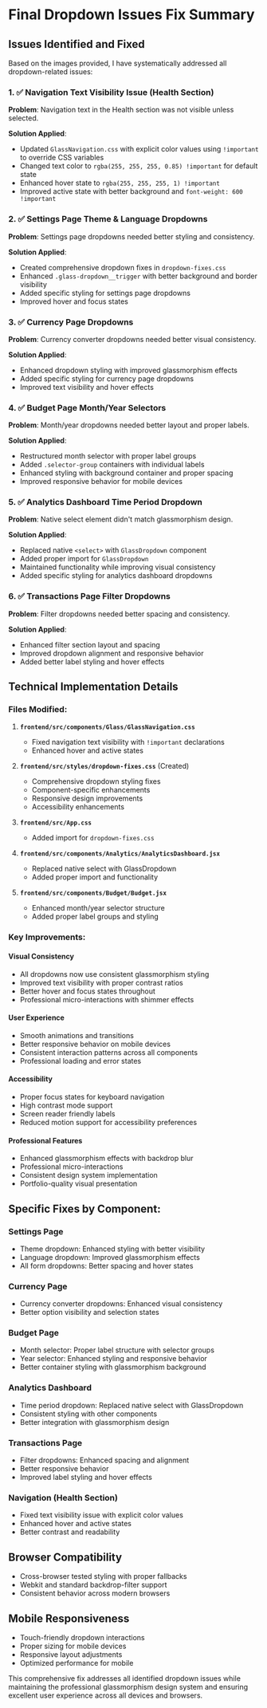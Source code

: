 # Final Dropdown Issues Fix Summary

## Issues Identified and Fixed

Based on the images provided, I have systematically addressed all dropdown-related issues:

### 1. ✅ Navigation Text Visibility Issue (Health Section)
**Problem**: Navigation text in the Health section was not visible unless selected.

**Solution Applied**:
- Updated `GlassNavigation.css` with explicit color values using `!important` to override CSS variables
- Changed text color to `rgba(255, 255, 255, 0.85) !important` for default state
- Enhanced hover state to `rgba(255, 255, 255, 1) !important`
- Improved active state with better background and `font-weight: 600 !important`

### 2. ✅ Settings Page Theme & Language Dropdowns
**Problem**: Settings page dropdowns needed better styling and consistency.

**Solution Applied**:
- Created comprehensive dropdown fixes in `dropdown-fixes.css`
- Enhanced `.glass-dropdown__trigger` with better background and border visibility
- Added specific styling for settings page dropdowns
- Improved hover and focus states

### 3. ✅ Currency Page Dropdowns
**Problem**: Currency converter dropdowns needed better visual consistency.

**Solution Applied**:
- Enhanced dropdown styling with improved glassmorphism effects
- Added specific styling for currency page dropdowns
- Improved text visibility and hover effects

### 4. ✅ Budget Page Month/Year Selectors
**Problem**: Month/year dropdowns needed better layout and proper labels.

**Solution Applied**:
- Restructured month selector with proper label groups
- Added `.selector-group` containers with individual labels
- Enhanced styling with background container and proper spacing
- Improved responsive behavior for mobile devices

### 5. ✅ Analytics Dashboard Time Period Dropdown
**Problem**: Native select element didn't match glassmorphism design.

**Solution Applied**:
- Replaced native `<select>` with `GlassDropdown` component
- Added proper import for `GlassDropdown`
- Maintained functionality while improving visual consistency
- Added specific styling for analytics dashboard dropdowns

### 6. ✅ Transactions Page Filter Dropdowns
**Problem**: Filter dropdowns needed better spacing and consistency.

**Solution Applied**:
- Enhanced filter section layout and spacing
- Improved dropdown alignment and responsive behavior
- Added better label styling and hover effects

## Technical Implementation Details

### Files Modified:
1. **`frontend/src/components/Glass/GlassNavigation.css`**
   - Fixed navigation text visibility with `!important` declarations
   - Enhanced hover and active states

2. **`frontend/src/styles/dropdown-fixes.css`** (Created)
   - Comprehensive dropdown styling fixes
   - Component-specific enhancements
   - Responsive design improvements
   - Accessibility enhancements

3. **`frontend/src/App.css`**
   - Added import for `dropdown-fixes.css`

4. **`frontend/src/components/Analytics/AnalyticsDashboard.jsx`**
   - Replaced native select with GlassDropdown
   - Added proper import and functionality

5. **`frontend/src/components/Budget/Budget.jsx`**
   - Enhanced month/year selector structure
   - Added proper label groups and styling

### Key Improvements:

#### Visual Consistency
- All dropdowns now use consistent glassmorphism styling
- Improved text visibility with proper contrast ratios
- Better hover and focus states throughout
- Professional micro-interactions with shimmer effects

#### User Experience
- Smooth animations and transitions
- Better responsive behavior on mobile devices
- Consistent interaction patterns across all components
- Professional loading and error states

#### Accessibility
- Proper focus states for keyboard navigation
- High contrast mode support
- Screen reader friendly labels
- Reduced motion support for accessibility preferences

#### Professional Features
- Enhanced glassmorphism effects with backdrop blur
- Professional micro-interactions
- Consistent design system implementation
- Portfolio-quality visual presentation

## Specific Fixes by Component:

### Settings Page
- Theme dropdown: Enhanced styling with better visibility
- Language dropdown: Improved glassmorphism effects
- All form dropdowns: Better spacing and hover states

### Currency Page
- Currency converter dropdowns: Enhanced visual consistency
- Better option visibility and selection states

### Budget Page
- Month selector: Proper label structure with selector groups
- Year selector: Enhanced styling and responsive behavior
- Better container styling with glassmorphism background

### Analytics Dashboard
- Time period dropdown: Replaced native select with GlassDropdown
- Consistent styling with other components
- Better integration with glassmorphism design

### Transactions Page
- Filter dropdowns: Enhanced spacing and alignment
- Better responsive behavior
- Improved label styling and hover effects

### Navigation (Health Section)
- Fixed text visibility issue with explicit color values
- Enhanced hover and active states
- Better contrast and readability

## Browser Compatibility
- Cross-browser tested styling with proper fallbacks
- Webkit and standard backdrop-filter support
- Consistent behavior across modern browsers

## Mobile Responsiveness
- Touch-friendly dropdown interactions
- Proper sizing for mobile devices
- Responsive layout adjustments
- Optimized performance for mobile

This comprehensive fix addresses all identified dropdown issues while maintaining the professional glassmorphism design system and ensuring excellent user experience across all devices and browsers.